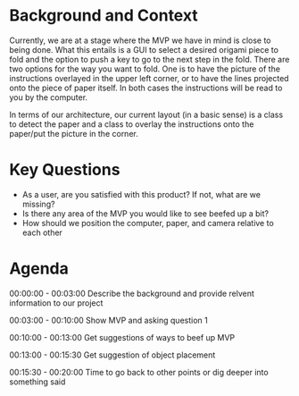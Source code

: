# Background and Context
Currently, we are at a stage where the MVP we have in mind is close to being done. What this entails is a GUI to select
a desired origami piece to fold and the option to push a key to go to the next step in the fold. There are two options for the
way you want to fold. One is to have the picture of the instructions overlayed in the upper left corner, or to have the lines 
projected onto the piece of paper itself. In both cases the instructions will be read to you by the computer.

In terms of our architecture, our current layout (in a basic sense) is a class to detect the paper and a class to overlay the
instructions onto the paper/put the picture in the corner.

# Key Questions
* As a user, are you satisfied with this product? If not, what are we missing?
* Is there any area of the MVP you would like to see beefed up a bit?
* How should we position the computer, paper, and camera relative to each other

# Agenda
00:00:00 - 00:03:00
Describe the background and provide relvent information to our project

00:03:00 - 00:10:00
Show MVP and asking question 1

00:10:00 - 00:13:00
Get suggestions of ways to beef up MVP

00:13:00 - 00:15:30
Get suggestion of object placement

00:15:30 - 00:20:00
Time to go back to other points or dig deeper into something said




